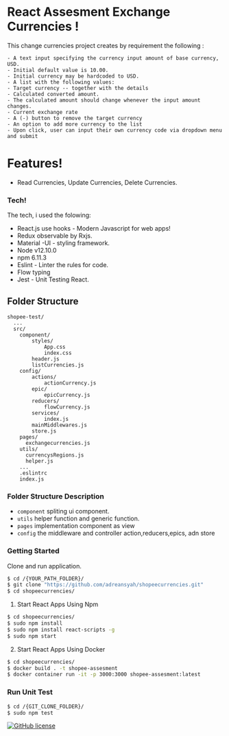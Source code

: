 
# React Assesment Exchange Currencies !

This change currencies project creates by requirement the following : 

    - A text input specifying the currency input amount of base currency, USD. 
    - Initial default value is 10.00. 
    - Initial currency may be hardcoded to USD. 
    - A list with the following values:
    - Target currency -- together with the details 
    - Calculated converted amount. 
    - The calculated amount should change whenever the input amount changes. 
    - Current exchange rate 
    - A (-) button to remove the target currency 
    - An option to add more currency to the list 
    - Upon click, user can input their own currency code via dropdown menu and submit


# Features!
  - Read Currencies, Update Currencies, Delete Currencies.

### Tech!
The tech, i used the folowing:

* React.js use hooks - Modern Javascript for web apps!
* Redux observable by Rxjs.
* Material -UI - styling framework.
* Node v12.10.0
* npm 6.11.3
* Eslint - Linter the rules for code.
* Flow typing
* Jest - Unit Testing React.

## Folder Structure

```
shopee-test/
  ...
  src/
    component/
	    styles/
		    App.css
		    index.css
		header.js
		listCurrencies.js
    config/
	    actions/
		    actionCurrency.js
	    epic/
		    epicCurrency.js
	    reducers/
		    flowCurrency.js
	    services/
		    index.js
	    mainMiddlewares.js
	    store.js
	pages/
      exchangecurrencies.js
    utils/
      currencysRegions.js
      helper.js    
    ...
    .eslintrc
    index.js
```

### Folder Structure Description

- `component`  spliting ui component.
- `utils` helper function and generic function.
-  `pages` implementation component as view
- `config` the middleware and controller action,reducers,epics, adn store

### Getting Started
Clone and run application.

```sh
$ cd /{YOUR_PATH_FOLDER}/
$ git clone "https://github.com/adreansyah/shopeecurrencies.git"
$ cd shopeecurrencies/
```
1. Start React Apps Using Npm
```sh
$ cd shopeecurrencies/
$ sudo npm install 
$ sudo npm install react-scripts -g
$ sudo npm start
```

2. Start React Apps Using Docker
```sh
$ cd shopeecurrencies/
$ docker build . -t shopee-assesment
$ docker container run -it -p 3000:3000 shopee-assesment:latest
```
### Run Unit Test
``` sh
$ cd /{GIT_CLONE_FOLDER}/
$ sudo npm test
```
[![GitHub license](https://img.shields.io/badge/license-MIT-blue.svg?style=flat-square)](https://github.com/adreansyah/shopeecurrencies)